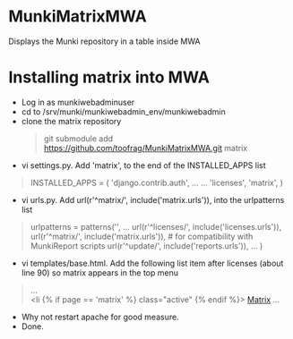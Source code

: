 MunkiMatrixMWA
==============

Displays the Munki repository in a table inside MWA


Installing matrix into MWA
==========================

* Log in as munkiwebadminuser
* cd to /srv/munki/munkiwebadmin_env/munkiwebadmin
* clone the matrix repository
  >  git submodule add https://github.com/toofrag/MunkiMatrixMWA.git matrix
* vi settings.py.  Add 'matrix', to the end of the INSTALLED_APPS list
>    INSTALLED_APPS = (
>        'django.contrib.auth',
>    ...
>    ...
>        'licenses',
>        'matrix',
>    )
* vi urls.py. Add url(r'^matrix/', include('matrix.urls')), into the urlpatterns list
>    urlpatterns = patterns('',
>    ...
>        url(r'^licenses/', include('licenses.urls')),
>        url(r'^matrix/', include('matrix.urls')),
>        # for compatibility with MunkiReport scripts
>        url(r'^update/', include('reports.urls')),
>    ...
>    )
* vi templates/base.html. Add the following list item after licenses (about line 90) so matrix appears in the top menu
>    ...       
>              <li {% if page == 'matrix' %} class="active" {% endif %}>
>                <a href="{% url 'matrix.views.index' %}">Matrix</a>
>              </li>
>    ...
* Why not restart apache for good measure.
* Done.
